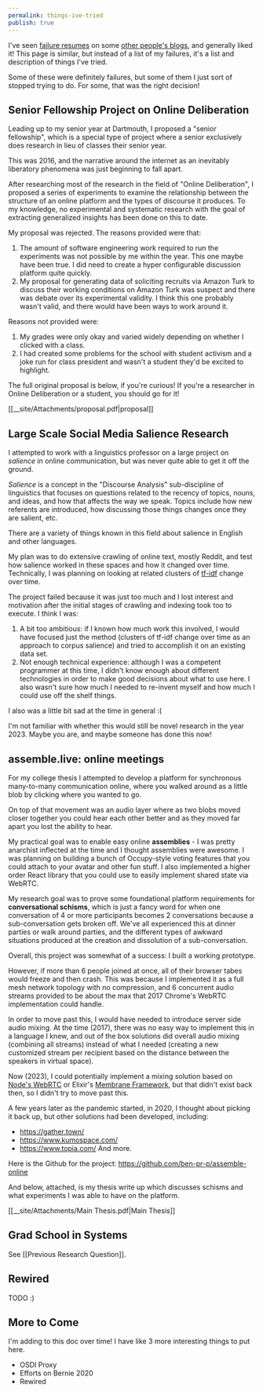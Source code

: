 ```yaml
---
permalink: things-ive-tried
publish: true
---
```

I've seen [failure resumes](https://www.nytimes.com/2019/02/03/smarter-living/failure-resume.html) on some [other people's blogs](https://www.katmh.com/fail), and generally liked it! This page is similar, but instead of a list of my failures, it's a list and description of things I've tried. 

Some of these were definitely failures, but some of them I just sort of stopped trying to do. For some, that was the right decision!

## Senior Fellowship Project on Online Deliberation

Leading up to my senior year at Dartmouth, I proposed a "senior fellowship", which is a special type of project where a senior exclusively does research in lieu of classes their senior year.


This was 2016, and the narrative around the internet as an inevitably liberatory phenomena was just beginning to fall apart.

After researching most of the research in the field of "Online Deliberation", I proposed a series of experiments to examine the relationship between the structure of an online platform and the types of discourse it produces. To my knowledge, no experimental and systematic research with the goal of extracting generalized insights has been done on this to date.

My proposal was rejected. The reasons provided were that:
1. The amount of software engineering work required to run the experiments was not possible by me within the year. This one maybe have been true. I did need to create a hyper configurable discussion platform quite quickly.
2. My proposal for generating data of soliciting recruits via Amazon Turk to discuss their working conditions on Amazon Turk was suspect and there was debate over its experimental validity. I think this one probably wasn't valid, and there would have been ways to work around it.

Reasons not provided were:
1. My grades were only okay and varied widely depending on whether I clicked with a class.
2. I had created some problems for the school with student activism and a joke run for class president and wasn't a student they'd be excited to highlight.

The full original proposal is below, if you're curious! If you're a researcher in Online Deliberation or a student, you should go for it!

[[__site/Attachments/proposal.pdf|proposal]]

## Large Scale Social Media Salience Research

I attempted to work with a linguistics professor on a large project on *salience* in online communication, but was never quite able to get it off the ground.

*Salience* is a concept in the "Discourse Analysis" sub-discipline of linguistics that focuses on questions related to the recency of topics, nouns, and ideas, and how that affects the way we speak. Topics include how new referents are introduced, how discussing those things changes once they are salient, etc.

There are a variety of things known in this field about salience in English and other languages. 

My plan was to do extensive crawling of online text, mostly Reddit, and test how salience worked in these spaces and how it changed over time. Technically, I was planning on looking at related clusters of [tf-idf](https://en.wikipedia.org/wiki/Tf%E2%80%93idf) change over time.

The project failed because it was just too much and I lost interest and motivation after the initial stages of crawling and indexing took too to execute. I think I was:
1. A bit too ambitious: if I known how much work this involved, I would have focused just the method (clusters of tf-idf change over time as an approach to corpus salience) and tried to accomplish it on an existing data set.
2. Not enough technical experience: although I was a competent programmer at this time, I didn't know enough about different technologies in order to make good decisions about what to use here. I also wasn't sure how much I needed to re-invent myself and how much I could use off the shelf things.

I also was a little bit sad at the time in general :(

I'm not familiar with whether this would still be novel research in the year 2023. Maybe you are, and maybe someone has done this now!

## assemble.live: online meetings

For my college thesis I attempted to develop a platform for synchronous many-to-many communication online, where you walked around as a little blob by clicking where you wanted to go.

On top of that movement was an audio layer where as two blobs moved closer together you could hear each other better and as they moved far apart you lost the ability to hear.

My practical goal was to enable easy online **assemblies** - I was pretty anarchist inflected at the time and I thought assemblies were awesome. I was planning on building a bunch of Occupy-style voting features that you could attach to your avatar and other fun stuff. I also implemented a higher order React library that you could use to easily implement shared state via WebRTC.

My research goal was to prove some foundational platform requirements for **conversational schisms**, which is just a fancy word for when one conversation of 4 or more participants becomes 2 conversations because a sub-conversation gets broken off. We've all experienced this at dinner parties or walk around parties, and the different types of awkward situations produced at the creation and dissolution of a sub-conversation.

Overall, this project was somewhat of a success: I built a working prototype.

However, if more than 6 people joined at once, all of their browser tabes would freeze and then crash. This was because I implemented it as a full mesh network topology with no compression, and 6 concurrent audio streams provided to be about the max that 2017 Chrome's WebRTC implementation could handle.

In order to move past this, I would have needed to introduce server side audio mixing. At the time (2017), there was no easy way to implement this in a language I knew, and out of the box solutions did overall audio mixing (combining all streams) instead of what I needed (creating a new customized stream per recipient based on the distance between the speakers in virtual space). 

Now (2023), I could potentially implement a mixing solution based on [Node's WebRTC](https://github.com/node-webrtc/node-webrtc) or Elixir's [Membrane Framework](https://membrane.stream/), but that didn't exist back then, so I didn't try to move past this.

A few years later as the pandemic started, in 2020, I thought about picking it back up, but other solutions had been developed, including:
- https://gather.town/
- https://www.kumospace.com/
- https://www.topia.com/
And more.

Here is the Github for the project: https://github.com/ben-pr-p/assemble-online

And below, attached, is my thesis write up which discusses schisms and what experiments I was able to have on the platform.

[[__site/Attachments/Main Thesis.pdf|Main Thesis]]

## Grad School in Systems

See [[Previous Research Question]].

## Rewired

TODO :) 

## More to Come

I'm adding to this doc over time! I have like 3 more interesting things to put here.
- OSDI Proxy
- Efforts on Bernie 2020
- Rewired